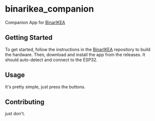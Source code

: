 # binarikea_companion

Companion App for [BinarIKEA](https://github.com/mcMineyC/binarikea-arduino)

## Getting Started

To get started, follow the instructions in the [BinarIKEA](https://github.com/mcMineyC/binarikea-arduino) repository to build the hardware.
Then, download and install the app from the releases.  It should auto-detect and connect to the ESP32.

## Usage

It's pretty simple, just press the buttons.

## Contributing

just don't.
